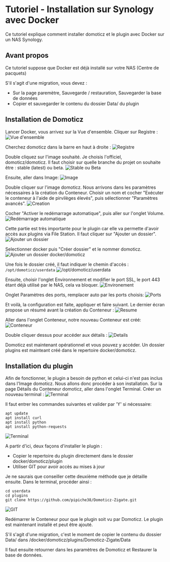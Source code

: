 # Tutoriel - Installation sur Synology avec Docker

Ce tutoriel explique comment installer domoticz et le plugin avec Docker sur un NAS Synology.

## Avant propos
Ce tutoriel suppose que Docker est déjà installé sur votre NAS (Centre de pacquets)

S'il s'agit d'une migration, vous devez :

* Sur la page paremètre, Sauvegarde / restauration, Sauvegarder la base de données
* Copier et sauvegarder le contenu du dossier Data/ du plugin

## Installation de Domoticz

Lancer Docker, vous arrivez sur la Vue d'ensemble.
Cliquer sur Registre :
![Vue d'ensemble](Images/Synology_Docker/Synology_Docker_Install_Home.png)


Cherchez domoticz dans la barre en haut à droite :
![Registre](Images/Synology_Docker/Synology_Docker_Install_Registre_1.png)


Double cliquez sur l'image souhaité. Je choisis l'officiel, domoticz/domoticz. Il faut choisir sur quelle branche du projet on souhaite être : stable (latest) ou beta.
![Stable ou Beta](Images/Synology_Docker/Synology_Docker_Install_Registre_2.png)


Ensuite, aller dans Image:
![Image](Images/Synology_Docker/Synology_Docker_Install_Image.png)


Double cliquer sur l'image domoticz. Nous arrivons dans les paramètres nécessaires à la création du Conteneur. Choisir un nom et cocher "Exécuter le conteneur à l'aide de pirvilèges élevés", puis sélectionner "Paramètres avancés".
![Creation](Images/Synology_Docker/Synology_Docker_Install_Creation_Conteneur.png)


Cocher "Activer le redémarrage automatique", puis aller sur l'onglet Volume.
![Redémarrage automatique](Images/Synology_Docker/Synology_Docker_Install_Param_1.png)


Cette partie est très importante pour le plugin car elle va permette d'avoir accès aux plugins via File Station.
Il faut cliquer sur "Ajouter un dossier".
![Ajouter un dossier](Images/Synology_Docker/Synology_Docker_Install_Param_Volume_1.png)


Selectionner docker puis "Créer dossier" et le nommer domoticz.
![Ajouter un dossier docker/domoticz](Images/Synology_Docker/Synology_Docker_Install_Param_Volume_2.png)


Une fois le dossier créé, il faut indiquer le chemin d'accès :
```/opt/domoticz/userdata```
![/opt/domoticz/userdata](Images/Synology_Docker/Synology_Docker_Install_Param_Volume_3.png)


Ensuite, choisir l'onglet Environnement et modifier le port SSL, le port 443 étant déjà utilisé par le NAS, cela va bloquer.
![Environement](Images/Synology_Docker/Synology_Docker_Install_Param_Environnement.png)


Onglet Paramètres des ports, remplacer auto par les ports choisis:
![Ports](Images/Synology_Docker/Synology_Docker_Install_Ports.png)


Et voilà, la configuration est faite, appliquer et faire suivant. 
Le dernier écran propose un résumé avant la création du Conteneur : 
![Resume](Images/Synology_Docker/Synology_Docker_Install_Conteneur_Resume.png)


Aller dans l'onglet Conteneur, notre nouveau Conteneur est créé:
![Conteneur](Images/Synology_Docker/Synology_Docker_Install_Conteneur.png)


Double cliquer dessus pour accéder aux détails :
![Details](Images/Synology_Docker/Synology_Docker_Install_Conteneur_Details.png)


Domoticz est maintenant opérationnel et vous pouvez y accéder.
Un dossier plugins est mainteant créé dans le repertoire docker/domoticz.

## Installation du plugin

Afin de fonctionner, le plugin a besoin de python et celui-ci n'est pas inclus dans l'Image domoticz.
Nous allons donc procéder à son installation. Sur la page Détails du Conteneur domoticz, aller dans l'onglet Terminal.
Créer un nouveau terminal :
![Terminal](Images/Synology_Docker/Synology_Docker_Install_Conteneur_Terminal.png)

Il faut entrer les commandes suivantes et valider par 'Y' si nécessaire:
```
apt update
apt install curl
apt install python
apt install python-requests
```

![Terminal](Images/Synology_Docker/Synology_Docker_Install_Conteneur_Terminal_2.png)

A partir d'ici, deux façons d'installer le plugin :

* Copier le repertoire du plugin directement dans le dossier docker/domoticz/plugin
* Utiliser GIT pour avoir accès au mises à jour


Je ne saurais que conseiller cette deuxième méthode que je détaille ensuite.
Dans le terminal, procéder ainsi :
```
cd userdata
cd plugins
git clone https://github.com/pipiche38/Domoticz-Zigate.git
```
![GIT](Images/Synology_Docker/Synology_Docker_Install_Bash_Git.png)

Redémarrer le Conteneur pour que le plugin soit vu par Domoticz.
Le plugin est maintenant installé et peut être ajouté.


S'il s'agit d'une migration, c'est le moment de copier le contenu du dossier Data/ dans /docker/domoticz/plugins/Domoticz-Zigate/Data

Il faut ensuite retourner dans les paramètres de Domoticz et Restaurer la base de données.



